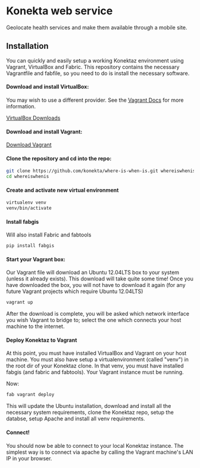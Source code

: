 Konekta web service
===================

Geolocate health services and make them available through a mobile site.


Installation
------------

You can quickly and easily setup a working Konektaz environment using Vagrant, VirtualBox and Fabric.
This repository contains the necessary Vagrantfile and fabfile, so you need to do is install
the necessary software.

#### Download and install VirtualBox:
You may wish to use a different provider. See the [Vagrant Docs](http://docs.vagrantup.com/v2/providers/index.html)
for more information.

[VirtualBox Downloads](https://www.virtualbox.org/wiki/Downloads)


#### Download and install Vagrant:
[Download Vagrant](http://downloads.vagrantup.com)


#### Clone the repository and cd into the repo:

```sh
git clone https://github.com/konekta/where-is-when-is.git whereiswhenis && \
cd whereiswhenis
```

#### Create and activate new virtual environment

```sh
virtualenv venv
venv/bin/activate
```

#### Install fabgis
Will also install Fabric and fabtools

```sh
pip install fabgis
```

#### Start your Vagrant box:
Our Vagrant file will download an Ubuntu 12.04LTS box to your system (unless it
already exists). This download will take quite some time! Once you have downloaded
the box, you will not have to download it again (for any future Vagrant projects which
require Ubuntu 12.04LTS)

```sh
vagrant up
```

After the download is complete, you will be asked which network interface you wish
Vagrant to bridge to; select the one which connects your host machine to the internet.


#### Deploy Konektaz to Vagrant
At this point, you must have installed VirtualBox and Vagrant on your host machine. You
must also have setup a virtualenvironment (called "venv") in the root dir of your Konektaz
clone. In that venv, you must have installed fabgis (and fabric and fabtools). Your
Vagrant instance must be running.

Now:

```sh
fab vagrant deploy
```

This will update the Ubuntu installation, download and install all the necessary system
requirements, clone the Konektaz repo, setup the databse, setup Apache and install
all venv requirements.


#### Connect!
You should now be able to connect to your local Konektaz instance. The simplest way is to
connect via apache by calling the Vagrant machine's LAN IP in your browser.
